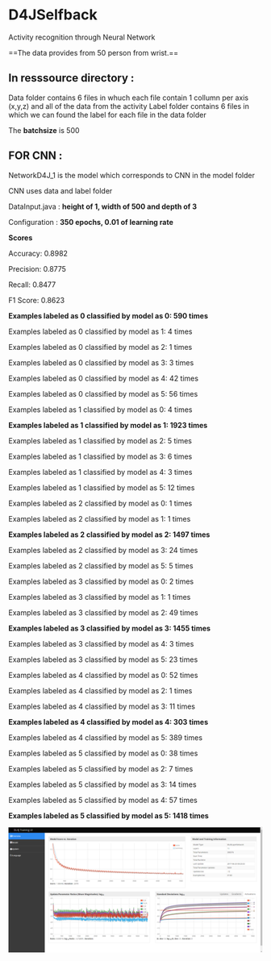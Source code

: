 # D4JSelfback
Activity recognition through Neural Network

==The data provides from 50 person from wrist.==

## In resssource directory :

Data folder contains 6 files in whuch each file contain 1 collumn per axis (x,y,z) and all of the data from the activity
Label folder contains 6 files in which we can found the label for each file in the data folder

The **batchsize** is 500

## FOR CNN : 

NetworkD4J_1 is the model which corresponds to CNN in the model folder

CNN uses data and label folder 

DataInput.java : **height of 1, width of 500 and depth of 3**

Configuration : **350 epochs, 0.01 of learning rate**

**Scores**

Accuracy:        0.8982

Precision:       0.8775

Recall:          0.8477

F1 Score:        0.8623

**Examples labeled as 0 classified by model as 0: 590 times**

Examples labeled as 0 classified by model as 1: 4 times

Examples labeled as 0 classified by model as 2: 1 times

Examples labeled as 0 classified by model as 3: 3 times

Examples labeled as 0 classified by model as 4: 42 times

Examples labeled as 0 classified by model as 5: 56 times

Examples labeled as 1 classified by model as 0: 4 times

**Examples labeled as 1 classified by model as 1: 1923 times**

Examples labeled as 1 classified by model as 2: 5 times

Examples labeled as 1 classified by model as 3: 6 times

Examples labeled as 1 classified by model as 4: 3 times

Examples labeled as 1 classified by model as 5: 12 times

Examples labeled as 2 classified by model as 0: 1 times

Examples labeled as 2 classified by model as 1: 1 times

**Examples labeled as 2 classified by model as 2: 1497 times**

Examples labeled as 2 classified by model as 3: 24 times

Examples labeled as 2 classified by model as 5: 5 times

Examples labeled as 3 classified by model as 0: 2 times

Examples labeled as 3 classified by model as 1: 1 times

Examples labeled as 3 classified by model as 2: 49 times

**Examples labeled as 3 classified by model as 3: 1455 times**

Examples labeled as 3 classified by model as 4: 3 times

Examples labeled as 3 classified by model as 5: 23 times

Examples labeled as 4 classified by model as 0: 52 times

Examples labeled as 4 classified by model as 2: 1 times

Examples labeled as 4 classified by model as 3: 11 times

**Examples labeled as 4 classified by model as 4: 303 times**

Examples labeled as 4 classified by model as 5: 389 times

Examples labeled as 5 classified by model as 0: 38 times

Examples labeled as 5 classified by model as 2: 7 times

Examples labeled as 5 classified by model as 3: 14 times

Examples labeled as 5 classified by model as 4: 57 times

**Examples labeled as 5 classified by model as 5: 1418 times**

![alt text](https://github.com/maxgfr/D4JSelfback/blob/master/screen/Capture.PNG)
